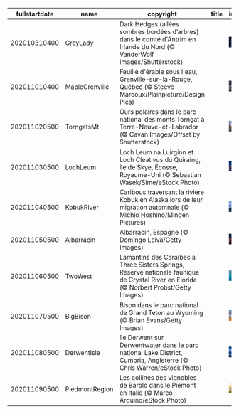 |fullstartdate|name|copyright|title|image|
|--|--|--|--|--|
202010310400|GreyLady|Dark Hedges (allées sombres bordées d’arbres) dans le comté d'Antrim en Irlande du Nord (© VanderWolf Images/Shutterstock)||![](/fr-CA/2020/11/202010310400GreyLady.jpg)|
202011010400|MapleGrenville|Feuille d'érable sous l'eau, Grenville-sur-la-Rouge, Québec (© Steeve Marcoux/Plainpicture/Design Pics)||![](/fr-CA/2020/11/202011010400MapleGrenville.jpg)|
202011020500|TorngatsMt|Ours polaires dans le parc national des monts Torngat à Terre-Neuve-et-Labrador (© Cavan Images/Offset by Shutterstock)||![](/fr-CA/2020/11/202011020500TorngatsMt.jpg)|
202011030500|LochLeum|Loch Leum na Luirginn et Loch Cleat vus du Quiraing, île de Skye, Écosse, Royaume-Uni (© Sebastian Wasek/Sime/eStock Photo)||![](/fr-CA/2020/11/202011030500LochLeum.jpg)|
202011040500|KobukRiver|Caribous traversant la rivière Kobuk en Alaska lors de leur migration automnale (© Michio Hoshino/Minden Pictures)||![](/fr-CA/2020/11/202011040500KobukRiver.jpg)|
202011050500|Albarracin|Albarracín, Espagne (© Domingo Leiva/Getty Images)||![](/fr-CA/2020/11/202011050500Albarracin.jpg)|
202011060500|TwoWest|Lamantins des Caraïbes à Three Sisters Springs, Réserve nationale faunique de Crystal River en Floride (© Norbert Probst/Getty Images)||![](/fr-CA/2020/11/202011060500TwoWest.jpg)|
202011070500|BigBison|Bison dans le parc national de Grand Teton au Wyoming (© Brian Evans/Getty Images)||![](/fr-CA/2020/11/202011070500BigBison.jpg)|
202011080500|DerwentIsle|île Derwent sur Derwentwater dans le parc national Lake District, Cumbria, Angleterre (© Chris Warren/eStock Photo)||![](/fr-CA/2020/11/202011080500DerwentIsle.jpg)|
202011090500|PiedmontRegion|Les collines des vignobles de Barolo dans le Piémont en Italie (© Marco Arduino/eStock Photo)||![](/fr-CA/2020/11/202011090500PiedmontRegion.jpg)|
